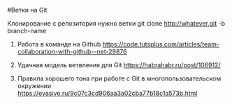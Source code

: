 #Ветки на Git

Клонирование с репозитория нужно ветки
git clone http://whatever.git -b branch-name

1. Работа в команде на Github
https://code.tutsplus.com/articles/team-collaboration-with-github--net-29876

2. Удачная модель ветвления для Git
https://habrahabr.ru/post/106912/

3. Правила хорошего тона при работе с Git в многопользовательском окружении
https://evasive.ru/9c07c3cd906aa3a02cba77b18c1a573b.html